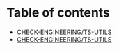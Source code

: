 # Table of contents

* [CHECK-ENGINEERING/TS-UTILS](README.md)
* [CHECK-ENGINEERING/TS-UTILS](read-me-template.md)
